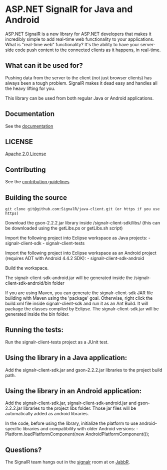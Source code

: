 # ASP.NET SignalR for Java and Android
ASP.NET SignalR is a new library for ASP.NET developers that makes it incredibly simple to add real-time web functionality to your applications. What is "real-time web" functionality? It's the ability to have your server-side code push content to the connected clients as it happens, in real-time.

## What can it be used for?
Pushing data from the server to the client (not just browser clients) has always been a tough problem. SignalR makes 
it dead easy and handles all the heavy lifting for you.

This library can be used from both regular Java or Android applications.

## Documentation
See the [documentation](http://asp.net/signalr)
	
## LICENSE
[Apache 2.0 License](https://github.com/SignalR/SignalR/blob/master/LICENSE.md)

## Contributing

See the [contribution  guidelines](https://github.com/SignalR/SignalR/blob/master/CONTRIBUTING.md)

## Building the source

```
git clone git@github.com:SignalR/java-client.git (or https if you use https)
```

Download the gson-2.2.2.jar library inside /signalr-client-sdk/libs/ (this can be downloaded using the getLibs.ps or getLibs.sh script)

Import the following project into Eclipse workspace as Java projects:
	- signalr-client-sdk
	- signalr-client-tests

Import the following project into Eclipse workspace as an Android project (requires ADT with Android 4.4.2 SDK):
	- signalr-client-sdk-android

Build the workspace.

The signalr-client-sdk-android.jar will be generated inside the /signalr-client-sdk-android/bin folder

If you are using Maven, you can generate the signalr-client-sdk JAR file building with Maven using the 'package' goal.
Otherwise, right click the build.xml file inside signalr-client-sdk and run it as an Ant Build. It will package the classes compiled by Eclipse. The signalr-client-sdk.jar will be generated inside the bin folder.


## Running the tests:
	
Run the signalr-client-tests project as a JUnit test.

## Using the library in a Java application:

Add the signalr-client-sdk.jar and gson-2.2.2.jar libraries to the project build path.


## Using the library in an Android application:

Add the signalr-client-sdk.jar, signalr-client-sdk-android.jar and gson-2.2.2.jar libraries to the project libs folder. Those jar files will be automatically added as android libraries.

In the code, before using the library, initialize the platform to use android-specific libraries and compatibility with older Android versions:
	- Platform.loadPlatformComponent(new AndroidPlatformComponent());


## Questions?
The SignalR team hangs out in the [signalr](http://jabbr.net/#/rooms/signalr) room at on [JabbR](http://jabbr.net/).
